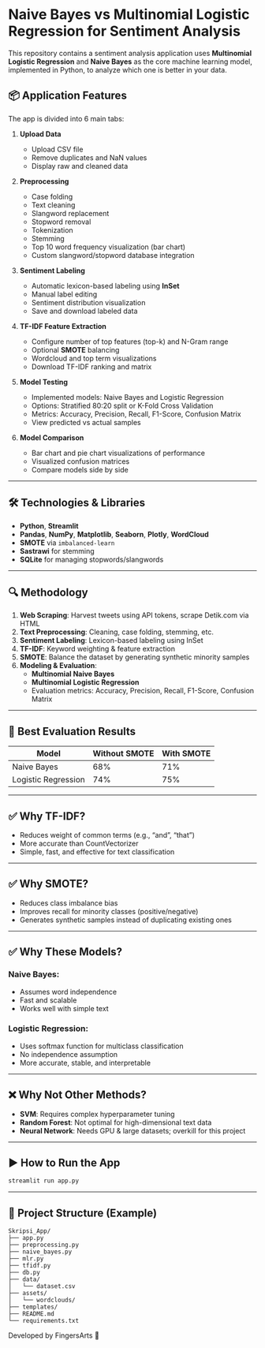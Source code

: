 # Naive Bayes vs Multinomial Logistic Regression for Sentiment Analysis

This repository contains a sentiment analysis application uses **Multinomial Logistic Regression** and **Naive Bayes** as the core machine learning model, implemented in Python, to analyze which one is better in your data.

## 📦 Application Features

The app is divided into 6 main tabs:

1. **Upload Data**  
   - Upload CSV file  
   - Remove duplicates and NaN values  
   - Display raw and cleaned data  

2. **Preprocessing**  
   - Case folding  
   - Text cleaning  
   - Slangword replacement  
   - Stopword removal  
   - Tokenization  
   - Stemming  
   - Top 10 word frequency visualization (bar chart)  
   - Custom slangword/stopword database integration  

3. **Sentiment Labeling**  
   - Automatic lexicon-based labeling using **InSet**  
   - Manual label editing  
   - Sentiment distribution visualization  
   - Save and download labeled data  

4. **TF-IDF Feature Extraction**  
   - Configure number of top features (top-k) and N-Gram range  
   - Optional **SMOTE** balancing  
   - Wordcloud and top term visualizations  
   - Download TF-IDF ranking and matrix  

5. **Model Testing**  
   - Implemented models: Naive Bayes and Logistic Regression  
   - Options: Stratified 80:20 split or K-Fold Cross Validation  
   - Metrics: Accuracy, Precision, Recall, F1-Score, Confusion Matrix  
   - View predicted vs actual samples  

6. **Model Comparison**  
   - Bar chart and pie chart visualizations of performance  
   - Visualized confusion matrices  
   - Compare models side by side  

---

## 🛠️ Technologies & Libraries

- **Python**, **Streamlit**
- **Pandas**, **NumPy**, **Matplotlib**, **Seaborn**, **Plotly**, **WordCloud**
- **SMOTE** via `imbalanced-learn`
- **Sastrawi** for stemming
- **SQLite** for managing stopwords/slangwords

---

## 🔍 Methodology

1. **Web Scraping**: Harvest tweets using API tokens, scrape Detik.com via HTML
2. **Text Preprocessing**: Cleaning, case folding, stemming, etc.
3. **Sentiment Labeling**: Lexicon-based labeling using InSet
4. **TF-IDF**: Keyword weighting & feature extraction
5. **SMOTE**: Balance the dataset by generating synthetic minority samples
6. **Modeling & Evaluation**:
   - **Multinomial Naive Bayes**
   - **Multinomial Logistic Regression**
   - Evaluation metrics: Accuracy, Precision, Recall, F1-Score, Confusion Matrix

---

## 🧪 Best Evaluation Results

| Model                | Without SMOTE | With SMOTE |
|----------------------|---------------|------------|
| Naive Bayes          | 68%           | 71%        |
| Logistic Regression  | 74%           | 75%        |

---

## ✅ Why TF-IDF?

- Reduces weight of common terms (e.g., “and”, “that”)
- More accurate than CountVectorizer
- Simple, fast, and effective for text classification

---

## ✅ Why SMOTE?

- Reduces class imbalance bias
- Improves recall for minority classes (positive/negative)
- Generates synthetic samples instead of duplicating existing ones

---

## ✅ Why These Models?

### Naive Bayes:
- Assumes word independence  
- Fast and scalable  
- Works well with simple text

### Logistic Regression:
- Uses softmax function for multiclass classification  
- No independence assumption  
- More accurate, stable, and interpretable

---

## ❌ Why Not Other Methods?

- **SVM**: Requires complex hyperparameter tuning
- **Random Forest**: Not optimal for high-dimensional text data
- **Neural Network**: Needs GPU & large datasets; overkill for this project

---

## ▶️ How to Run the App

```bash
streamlit run app.py
```

---

## 📁 Project Structure (Example)

```
Skripsi_App/
├── app.py
├── preprocessing.py
├── naive_bayes.py
├── mlr.py
├── tfidf.py
├── db.py
├── data/
│   └── dataset.csv
├── assets/
│   └── wordclouds/
├── templates/
├── README.md
└── requirements.txt
```

Developed by FingersArts 🚗

